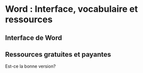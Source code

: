 # Word : Interface, vocabulaire et ressources

## Interface de Word

## Ressources gratuites et payantes

Est-ce la bonne version?